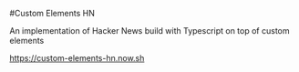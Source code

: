 #Custom Elements HN

An implementation of Hacker News build with Typescript on top of custom elements

https://custom-elements-hn.now.sh